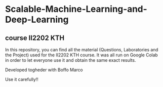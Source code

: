 # Scalable-Machine-Learning-and-Deep-Learning
## course II2202 KTH

In this repository, you can find all the material (Questions, Laboratories and the Project) used for the II2202 KTH course.
It was all run on Google Colab in order to let everyone use it and obtain the same exact results.

Developed togheder with Boffo Marco

Use it carefully!!
